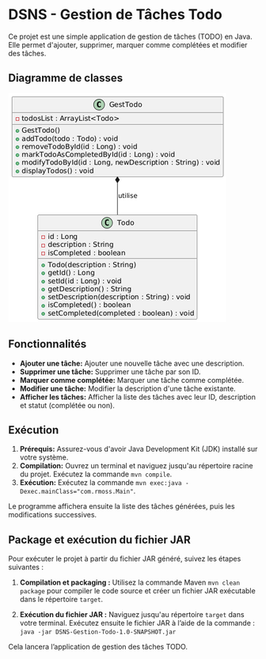 # DSNS - Gestion de Tâches Todo

Ce projet est une simple application de gestion de tâches (TODO) en Java.  Elle permet d'ajouter, supprimer, marquer comme complétées et modifier des tâches.

## Diagramme de classes

![diagramme de classes](https://github.com/radnou/DSNS-GestTodo/blob/e6194110ea3e0b31eba8a05899bbee286c227c85/docs/diagramme%20de%20classes.png)


## Fonctionnalités

* **Ajouter une tâche:**  Ajouter une nouvelle tâche avec une description.
* **Supprimer une tâche:** Supprimer une tâche par son ID.
* **Marquer comme complétée:** Marquer une tâche comme complétée.
* **Modifier une tâche:** Modifier la description d'une tâche existante.
* **Afficher les tâches:** Afficher la liste des tâches avec leur ID, description et statut (complétée ou non).

## Exécution

1. **Prérequis:** Assurez-vous d'avoir Java Development Kit (JDK) installé sur votre système.
2. **Compilation:**  Ouvrez un terminal et naviguez jusqu'au répertoire racine du projet.  Exécutez la commande `mvn compile`.
3. **Exécution:** Exécutez la commande `mvn exec:java -Dexec.mainClass="com.rmoss.Main"`.

Le programme affichera ensuite la liste des tâches générées, puis les modifications successives.

## Package et exécution du fichier JAR

Pour exécuter le projet à partir du fichier JAR généré, suivez les étapes suivantes :

1. **Compilation et packaging :** Utilisez la commande Maven `mvn clean package` pour compiler le code source et créer un fichier JAR exécutable dans le répertoire `target`.

2. **Exécution du fichier JAR :** Naviguez jusqu'au répertoire `target` dans votre terminal. Exécutez ensuite le fichier JAR à l’aide de la commande : `java -jar DSNS-Gestion-Todo-1.0-SNAPSHOT.jar`

Cela lancera l’application de gestion des tâches TODO.
